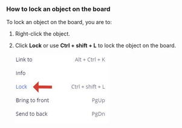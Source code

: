 ### How to lock an object on the board

To lock an object on the board, you are to:    

1. Right-click the object.

2. Click **Lock** or use **Ctrl + shift + L** to lock the object on the board.

    ![](Images/lock.jpg) 


  
